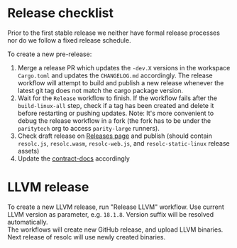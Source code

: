 # Release checklist

Prior to the first stable release we neither have formal release processes nor do we follow a fixed release schedule.

To create a new pre-release:

1. Merge a release PR which updates the `-dev.X` versions in the workspace `Cargo.toml` and updates the `CHANGELOG.md` accordingly. The release workflow will attempt to build and publish a new release whenever the latest git tag does not match the cargo package version.
2. Wait for the `Release` workflow to finish. If the workflow fails after the `build-linux-all` step, check if a tag has been created and delete it before restarting or pushing updates. Note: It's more convenient to debug the release workflow in a fork (the fork has to be under the `paritytech` org to access `parity-large` runners).
3. Check draft release on [Releases page](https://github.com/paritytech/revive/releases) and publish (should contain `resolc.js`, `resolc.wasm`, `resolc-web.js`, and `resolc-static-linux` release assets)
4. Update the [contract-docs](https://github.com/paritytech/contract-docs/) accordingly

# LLVM release

To create a new LLVM release, run "Release LLVM" workflow. Use current LLVM version as parameter, e.g. `18.1.8`.
Version suffix will be resolved automatically.  
The workflows will create new GitHub release, and upload LLVM binaries.
Next release of resolc will use newly created binaries.  
